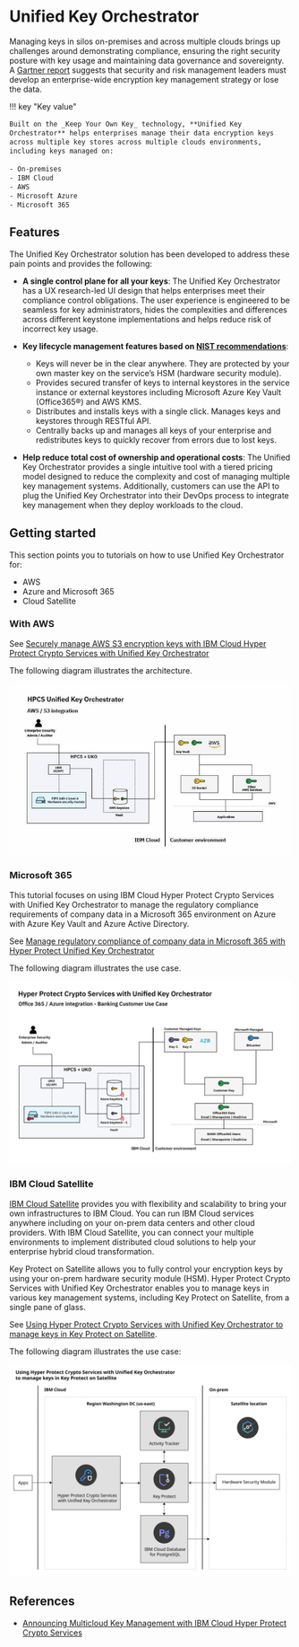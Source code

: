 # Unified Key Orchestrator

Managing keys in silos on-premises and across multiple clouds brings up challenges around demonstrating compliance, ensuring the right security posture with key usage and maintaining data governance and sovereignty. A [Gartner report](https://www.gartner.com/en/documents/3991120/develop-an-enterprisewide-encryption-key-management-stra) suggests that security and risk management leaders must develop an enterprise-wide encryption key management strategy or lose the data.

!!! key "Key value"

    Built on the _Keep Your Own Key_ technology, **Unified Key Orchestrator** helps enterprises manage their data encryption keys across multiple key stores across multiple clouds environments, including keys managed on:
    
    - On-premises
    - IBM Cloud
    - AWS
    - Microsoft Azure
    - Microsoft 365

## Features

The Unified Key Orchestrator solution has been developed to address these pain points and provides the following:

- **A single control plane for all your keys**: The Unified Key Orchestrator has a UX research-led UI design that helps enterprises meet their compliance control obligations. The user experience is engineered to be seamless for key administrators, hides the complexities and differences across different keystone implementations and helps reduce risk of incorrect key usage.
- **Key lifecycle management features based on [NIST recommendations](https://csrc.nist.gov/publications/detail/sp/800-57-part-1/rev-5/final)**:

    - Keys will never be in the clear anywhere. They are protected by your own master key on the service’s HSM (hardware security module).
    - Provides secured transfer of keys to internal keystores in the service instance or external keystores including Microsoft Azure Key Vault (Office365®) and AWS KMS.
    - Distributes and installs keys with a single click. Manages keys and keystores through RESTful API.
    - Centrally backs up and manages all keys of your enterprise and redistributes keys to quickly recover from errors due to lost keys.

- **Help reduce total cost of ownership and operational costs**: The Unified Key Orchestrator provides a single intuitive tool with a tiered pricing model designed to reduce the complexity and cost of managing multiple key management systems. Additionally, customers can use the API to plug the Unified Key Orchestrator into their DevOps process to integrate key management when they deploy workloads to the cloud.

## Getting started

This section points you to tutorials on how to use Unified Key Orchestrator for:

- AWS 
- Azure and Microsoft 365
- Cloud Satellite

### With AWS

See [Securely manage AWS S3 encryption keys with IBM Cloud Hyper Protect Crypto Services with Unified Key Orchestrator](https://developer.ibm.com/tutorials/securely-manage-aws-s3-encryption-keys-with-ibm-cloud-hyper-protect-crypto-services-with-unified-key-orchestrator/?_gl=1*1rrqi9j*_ga*MzIxMDU5Njc3LjE2OTIxOTgwODI.*_ga_FYECCCS21D*MTY5MjM4NTg5NC4xMC4xLjE2OTIzOTgwNzkuMC4wLjA.)

The following diagram illustrates the architecture.

![aws](./media/architecture-aws.jpg)

### Microsoft 365

This tutorial focuses on using IBM Cloud Hyper Protect Crypto Services with Unified Key Orchestrator to manage the regulatory compliance requirements of company data in a Microsoft 365 environment on Azure with Azure Key Vault and Azure Active Directory.

See [Manage regulatory compliance of company data in Microsoft 365 with Hyper Protect Unified Key Orchestrator](https://developer.ibm.com/tutorials/manage-regulatory-compliance-of-company-data-in-microsoft-office-365-in-azure/?_gl=1*1dmhv82*_ga*MzIxMDU5Njc3LjE2OTIxOTgwODI.*_ga_FYECCCS21D*MTY5MjM4NTg5NC4xMC4xLjE2OTIzOTgyMzUuMC4wLjA.)

The following diagram illustrates the use case.

![banking use case](./media/banking.png)

### IBM Cloud Satellite

[IBM Cloud Satellite](https://cloud.ibm.com/docs/satellite?topic=satellite-getting-started) provides you with flexibility and scalability to bring your own infrastructures to IBM Cloud. You can run IBM Cloud services anywhere including on your on-prem data centers and other cloud providers. With IBM Cloud Satellite, you can connect your multiple environments to implement distributed cloud solutions to help your enterprise hybrid cloud transformation. 

Key Protect on Satellite allows you to fully control your encryption keys by using your on-prem hardware security module (HSM). Hyper Protect Crypto Services with Unified Key Orchestrator enables you to manage keys in various key management systems, including Key Protect on Satellite, from a single pane of glass.

See [Using Hyper Protect Crypto Services with Unified Key Orchestrator to manage keys in Key Protect on Satellite](https://cloud.ibm.com/docs/hs-crypto?topic=hs-crypto-tutorial-uko-satellite).

The following diagram illustrates the use case:

![cloud satellite](./media/uko-kp-satellite.svg)

## References

- [Announcing Multicloud Key Management with IBM Cloud Hyper Protect Crypto Services](https://www.ibm.com/blog/announcement/announcing-multicloud-key-management-with-ibm-cloud-hyper-protect-crypto-services/)
